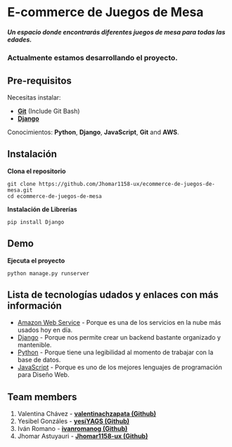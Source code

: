 # E-commerce de Juegos de Mesa
##### Un espacio donde encontrarás diferentes juegos de mesa para todas las edades.

### Actualmente estamos desarrollando el proyecto.

## Pre-requisitos

Necesitas instalar:
- **[Git](https://git-scm.com/downloads)** (Include Git Bash)
- **[Django](https://www.djangoproject.com/download/)**

Conocimientos: **Python**, **Django**, **JavaScript**, **Git** and **AWS**.

## Instalación
**Clona el repositorio**
```
git clone https://github.com/Jhomar1158-ux/ecommerce-de-juegos-de-mesa.git
cd ecommerce-de-juegos-de-mesa
```

**Instalación de Librerías**
```
pip install Django
```

## Demo
**Ejecuta el proyecto**
```
python manage.py runserver
```

## Lista de tecnologías udados y enlaces con más información
- [Amazon Web Service](https://aws.amazon.com/) - Porque es una de los servicios en la nube más usados hoy en día. 
- [Django](https://docs.djangoproject.com/en/4.0/) - Porque nos permite crear un backend bastante organizado y mantenible.
- [Python](https://docs.python.org/3/) - Porque tiene una legibilidad al momento de trabajar con la base de datos.
- [JavaScript](https://es.reactjs.org/docs/getting-started.html) - Porque es uno de los mejores lenguajes de programación para Diseño Web.

## Team members
1. Valentina Chávez - **[valentinachzapata (Github)](https://github.com/valentinachzapata)**
2. Yesibel Gonzáles - **[yesiYAGS (Github)](https://github.com/yesiYAGS)**
3. Iván Romano - **[ivanromanog (Github)](https://github.com/ivanromanog)**
4. Jhomar Astuyauri - **[Jhomar1158-ux (Github)](https://github.com/Jhomar1158-ux)**

